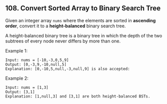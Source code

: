 ## 108. Convert Sorted Array to Binary Search Tree

Given an integer array `nums` where the elements are sorted in **ascending order**, convert it to a **height-balanced** binary search tree.

A height-balanced binary tree is a binary tree in which the depth of the two subtrees of every node never differs by more than one.


Example 1:

```
Input: nums = [-10,-3,0,5,9]
Output: [0,-3,9,-10,null,5]
Explanation: [0,-10,5,null,-3,null,9] is also accepted:
```
Example 2:

```
Input: nums = [1,3]
Output: [3,1]
Explanation: [1,null,3] and [3,1] are both height-balanced BSTs.
```